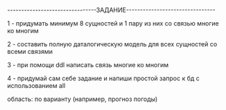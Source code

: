 --------------------------------ЗАДАНИЕ--------------------------------

1 - придумать минимум 8 сущностей и 1 пару из них со связью многие ко многим

2 - составить полную даталогическую модель для всех сущностей со всеми связями

3 - при помощи ddl написать связь многие ко многим

4 - придумай сам себе задание и напиши простой запрос к бд с использованием all

область: по варианту (например, прогноз погоды)
